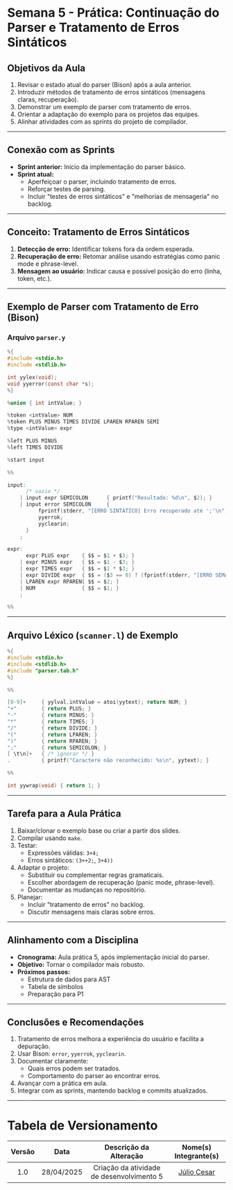 # Semana 5 - Prática: Continuação do Parser e Tratamento de Erros Sintáticos

## Objetivos da Aula

1. Revisar o estado atual do parser (Bison) após a aula anterior.
2. Introduzir métodos de tratamento de erros sintáticos (mensagens claras, recuperação).
3. Demonstrar um exemplo de parser com tratamento de erros.
4. Orientar a adaptação do exemplo para os projetos das equipes.
5. Alinhar atividades com as sprints do projeto de compilador.

---

## Conexão com as Sprints

- **Sprint anterior:** Início da implementação do parser básico.
- **Sprint atual:**
  - Aperfeiçoar o parser, incluindo tratamento de erros.
  - Reforçar testes de parsing.
  - Incluir "testes de erros sintáticos" e "melhorias de mensageria" no backlog.

---

## Conceito: Tratamento de Erros Sintáticos

1. **Detecção de erro:** Identificar tokens fora da ordem esperada.
2. **Recuperação de erro:** Retomar análise usando estratégias como panic mode e phrase-level.
3. **Mensagem ao usuário:** Indicar causa e possível posição do erro (linha, token, etc.).

---

## Exemplo de Parser com Tratamento de Erro (Bison)

### Arquivo `parser.y`

```c
%{
#include <stdio.h>
#include <stdlib.h>

int yylex(void);
void yyerror(const char *s);
%}

%union { int intValue; }

%token <intValue> NUM
%token PLUS MINUS TIMES DIVIDE LPAREN RPAREN SEMI
%type <intValue> expr

%left PLUS MINUS
%left TIMES DIVIDE

%start input

%%

input:
      /* vazio */
    | input expr SEMICOLON      { printf("Resultado: %d\n", $2); }
    | input error SEMICOLON     { 
          fprintf(stderr, "[ERRO SINTATICO] Erro recuperado até ';'\n");
          yyerrok;
          yyclearin;
      }
    ;

expr:
      expr PLUS expr    { $$ = $1 + $3; }
    | expr MINUS expr   { $$ = $1 - $3; }
    | expr TIMES expr   { $$ = $1 * $3; }
    | expr DIVIDE expr  { $$ = ($3 == 0) ? (fprintf(stderr, "[ERRO SEMANTICO] Divisao por zero!\n"), 0) : ($1 / $3); }
    | LPAREN expr RPAREN{ $$ = $2; }
    | NUM               { $$ = $1; }
    ;

%%
```

---

## Arquivo Léxico (`scanner.l`) de Exemplo

```c
%{
#include <stdio.h>
#include <stdlib.h>
#include "parser.tab.h"
%}

%%

[0-9]+     { yylval.intValue = atoi(yytext); return NUM; }
"+"        { return PLUS; }
"-"        { return MINUS; }
"*"        { return TIMES; }
"/"        { return DIVIDE; }
"("        { return LPAREN; }
")"        { return RPAREN; }
";"        { return SEMICOLON; }
[ \t\n]+   { /* ignorar */ }
.          { printf("Caractere não reconhecido: %s\n", yytext); }

%%

int yywrap(void) { return 1; }
```

---

## Tarefa para a Aula Prática

1. Baixar/clonar o exemplo base ou criar a partir dos slides.
2. Compilar usando `make`.
3. Testar:
   - Expressões válidas: `3+4;`
   - Erros sintáticos: `(3++2;`, `3+4))`
4. Adaptar o projeto:
   - Substituir ou complementar regras gramaticais.
   - Escolher abordagem de recuperação (panic mode, phrase-level).
   - Documentar as mudanças no repositório.
5. Planejar:
   - Incluir "tratamento de erros" no backlog.
   - Discutir mensagens mais claras sobre erros.

---

## Alinhamento com a Disciplina

- **Cronograma:** Aula prática 5, após implementação inicial do parser.
- **Objetivo:** Tornar o compilador mais robusto.
- **Próximos passos:**
  - Estrutura de dados para AST
  - Tabela de símbolos
  - Preparação para P1

---

## Conclusões e Recomendações

1. Tratamento de erros melhora a experiência do usuário e facilita a depuração.
2. Usar Bison: `error`, `yyerrok`, `yyclearin`.
3. Documentar claramente:
   - Quais erros podem ser tratados.
   - Comportamento do parser ao encontrar erros.
4. Avançar com a prática em aula.
5. Integrar com as sprints, mantendo backlog e commits atualizados.

---

# Tabela de Versionamento 

| Versão | Data       | Descrição da Alteração              | Nome(s) Integrante(s) |
| :----: | :--------: | :---------------------------------: | :-------------------: |
| 1.0    | 28/04/2025 | Criação da atividade de desenvolvimento 5  | [Júlio Cesar](https://github.com/Julio1099)        |
